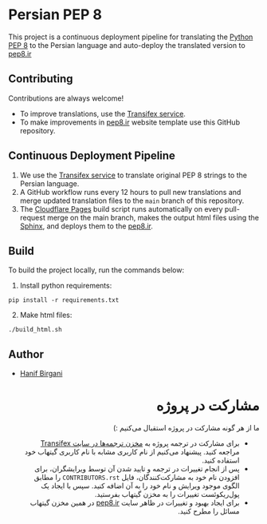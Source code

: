 # Persian PEP 8

This project is a continuous deployment pipeline for translating the [Python PEP 8](https://www.python.org/dev/peps/pep-0008/) to the Persian language and auto-deploy the translated version to [pep8.ir](https://pep8.ir)

## Contributing

Contributions are always welcome!
- To improve translations, use the [Transifex service](https://www.transifex.com/persian-peps/persian-pep8/).
- To make improvements in [pep8.ir](https://pep8.ir) website template use this GitHub repository.

## Continuous Deployment Pipeline

1. We use the [Transifex service](https://www.transifex.com/persian-peps/persian-pep8/) to translate original PEP 8 strings to the Persian language.
2. A GitHub workflow runs every 12 hours to pull new translations and merge updated translation files to the `main` branch of this repository.
3. The [Cloudflare Pages](https://pages.cloudflare.com/) build script runs automatically on every pull-request merge on the main branch, makes the output html files using the [Sphinx](https://www.sphinx-doc.org/), and deploys them to the [pep8.ir](https://pep8.ir).

## Build

To build the project locally, run the commands below:

1. Install python requirements:
```
pip install -r requirements.txt
```

2. Make html files:

```
./build_html.sh
```
  
## Author
- [Hanif Birgani](https://www.github.com/hanifbirgani)



<div dir="rtl">

# مشارکت در پروژه
ما از هر گونه مشارکت در پروژه استقبال می‌کنیم :)
- برای مشارکت در ترجمه پروژه به [مخزن ترجمه‌ها در سایت Transifex](https://www.transifex.com/persian-peps/persian-pep8/) مراجعه کنید. پیشنهاد می‌کنیم از نام کاربری مشابه با نام کاربری گیتهاب خود استفاده کنید.
- پس از انجام تغییرات در ترجمه و تایید شدن آن توسط ویرایشگران، برای افزودن نام خود به مشارکت‌کنندگان، فایل `CONTRIBUTORS.rst` را مطابق الگوی موجود ویرایش و نام خود را به آن اضافه کنید. سپس با ایجاد یک پول‌ریکوئست تغییرات را به مخزن گیتهاب بفرستید.
- برای ایجاد بهبود و تغییرات در ظاهر سایت [pep8.ir](https://pep8.ir) در همین مخزن گیتهاب مسائل را مطرح کنید.
</div>
